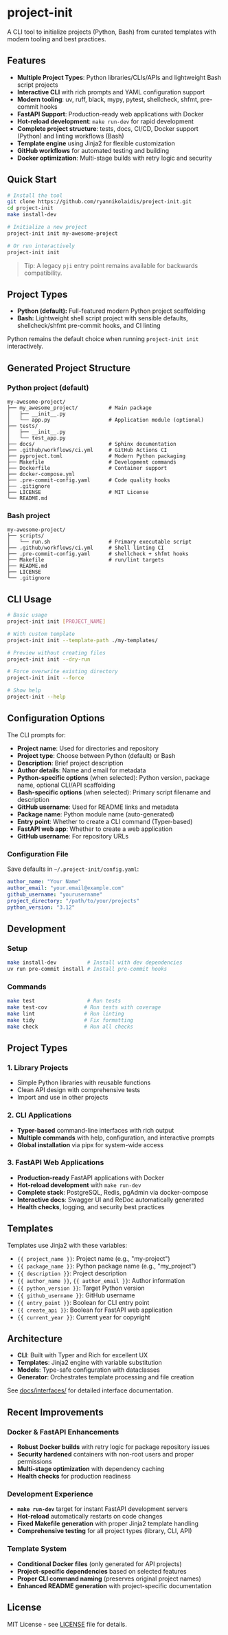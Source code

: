 # project-init

A CLI tool to initialize projects (Python, Bash) from curated templates with modern tooling and best practices.

## Features

- **Multiple Project Types**: Python libraries/CLIs/APIs and lightweight Bash script projects
- **Interactive CLI** with rich prompts and YAML configuration support
- **Modern tooling**: uv, ruff, black, mypy, pytest, shellcheck, shfmt, pre-commit hooks
- **FastAPI Support**: Production-ready web applications with Docker
- **Hot-reload development**: `make run-dev` for rapid development
- **Complete project structure**: tests, docs, CI/CD, Docker support (Python) and linting workflows (Bash)
- **Template engine** using Jinja2 for flexible customization
- **GitHub workflows** for automated testing and building
- **Docker optimization**: Multi-stage builds with retry logic and security

## Quick Start

```bash
# Install the tool
git clone https://github.com/ryannikolaidis/project-init.git
cd project-init
make install-dev

# Initialize a new project
project-init init my-awesome-project

# Or run interactively
project-init init
```

> Tip: A legacy `pji` entry point remains available for backwards compatibility.

## Project Types

- **Python (default):** Full-featured modern Python project scaffolding
- **Bash:** Lightweight shell script project with sensible defaults, shellcheck/shfmt pre-commit hooks, and CI linting

Python remains the default choice when running `project-init init` interactively.

## Generated Project Structure

### Python project (default)

```
my-awesome-project/
├── my_awesome_project/          # Main package
│   ├── __init__.py
│   └── app.py                   # Application module (optional)
├── tests/
│   ├── __init__.py
│   └── test_app.py
├── docs/                        # Sphinx documentation
├── .github/workflows/ci.yml     # GitHub Actions CI
├── pyproject.toml               # Modern Python packaging
├── Makefile                     # Development commands
├── Dockerfile                   # Container support
├── docker-compose.yml
├── .pre-commit-config.yaml      # Code quality hooks
├── .gitignore
├── LICENSE                      # MIT License
└── README.md
```

### Bash project

```
my-awesome-project/
├── scripts/
│   └── run.sh                   # Primary executable script
├── .github/workflows/ci.yml     # Shell linting CI
├── .pre-commit-config.yaml      # shellcheck + shfmt hooks
├── Makefile                     # run/lint targets
├── README.md
├── LICENSE
└── .gitignore
```

## CLI Usage

```bash
# Basic usage
project-init init [PROJECT_NAME]

# With custom template
project-init init --template-path ./my-templates/

# Preview without creating files
project-init init --dry-run

# Force overwrite existing directory
project-init init --force

# Show help
project-init --help
```

## Configuration Options

The CLI prompts for:

- **Project name**: Used for directories and repository
- **Project type**: Choose between Python (default) or Bash
- **Description**: Brief project description
- **Author details**: Name and email for metadata
- **Python-specific options** (when selected): Python version, package name, optional CLI/API scaffolding
- **Bash-specific options** (when selected): Primary script filename and description
- **GitHub username**: Used for README links and metadata
- **Package name**: Python module name (auto-generated)
- **Entry point**: Whether to create a CLI command (Typer-based)
- **FastAPI web app**: Whether to create a web application
- **GitHub username**: For repository URLs

### Configuration File

Save defaults in `~/.project-init/config.yaml`:

```yaml
author_name: "Your Name"
author_email: "your.email@example.com"
github_username: "yourusername"
project_directory: "/path/to/your/projects"
python_version: "3.12"
```

## Development

### Setup

```bash
make install-dev          # Install with dev dependencies
uv run pre-commit install # Install pre-commit hooks
```

### Commands

```bash
make test                 # Run tests
make test-cov            # Run tests with coverage
make lint                # Run linting
make tidy                # Fix formatting
make check               # Run all checks
```

## Project Types

### 1. Library Projects
- Simple Python libraries with reusable functions
- Clean API design with comprehensive tests
- Import and use in other projects

### 2. CLI Applications
- **Typer-based** command-line interfaces with rich output
- **Multiple commands** with help, configuration, and interactive prompts
- **Global installation** via pipx for system-wide access

### 3. FastAPI Web Applications
- **Production-ready** FastAPI applications with Docker
- **Hot-reload development** with `make run-dev`
- **Complete stack**: PostgreSQL, Redis, pgAdmin via docker-compose
- **Interactive docs**: Swagger UI and ReDoc automatically generated
- **Health checks**, logging, and security best practices

## Templates

Templates use Jinja2 with these variables:

- `{{ project_name }}`: Project name (e.g., "my-project")
- `{{ package_name }}`: Python package name (e.g., "my_project")
- `{{ description }}`: Project description
- `{{ author_name }}`, `{{ author_email }}`: Author information
- `{{ python_version }}`: Target Python version
- `{{ github_username }}`: GitHub username
- `{{ entry_point }}`: Boolean for CLI entry point
- `{{ create_api }}`: Boolean for FastAPI web application
- `{{ current_year }}`: Current year for copyright

## Architecture

- **CLI**: Built with Typer and Rich for excellent UX
- **Templates**: Jinja2 engine with variable substitution
- **Models**: Type-safe configuration with dataclasses
- **Generator**: Orchestrates template processing and file creation

See [docs/interfaces/](docs/interfaces/) for detailed interface documentation.

## Recent Improvements

### Docker & FastAPI Enhancements
- **Robust Docker builds** with retry logic for package repository issues
- **Security hardened** containers with non-root users and proper permissions
- **Multi-stage optimization** with dependency caching
- **Health checks** for production readiness

### Development Experience
- **`make run-dev`** target for instant FastAPI development servers
- **Hot-reload** automatically restarts on code changes
- **Fixed Makefile generation** with proper Jinja2 template handling
- **Comprehensive testing** for all project types (library, CLI, API)

### Template System
- **Conditional Docker files** (only generated for API projects)
- **Project-specific dependencies** based on selected features
- **Proper CLI command naming** (preserves original project names)
- **Enhanced README generation** with project-specific documentation

## License

MIT License - see [LICENSE](LICENSE) file for details.
